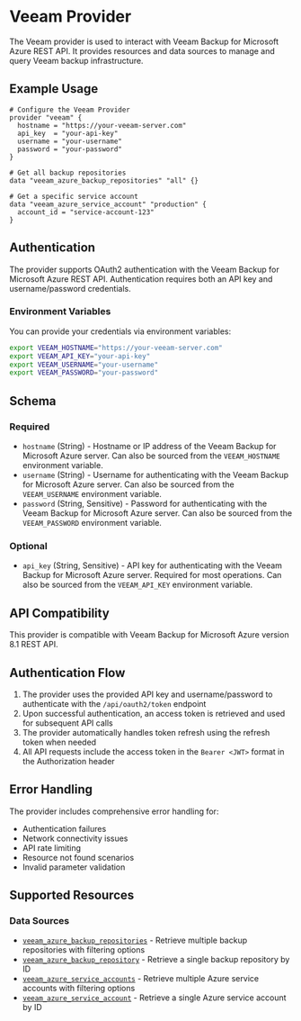 # Veeam Provider

The Veeam provider is used to interact with Veeam Backup for Microsoft Azure REST API. It provides resources and data sources to manage and query Veeam backup infrastructure.

## Example Usage

```hcl
# Configure the Veeam Provider
provider "veeam" {
  hostname = "https://your-veeam-server.com"
  api_key  = "your-api-key"
  username = "your-username"
  password = "your-password"
}

# Get all backup repositories
data "veeam_azure_backup_repositories" "all" {}

# Get a specific service account
data "veeam_azure_service_account" "production" {
  account_id = "service-account-123"
}
```

## Authentication

The provider supports OAuth2 authentication with the Veeam Backup for Microsoft Azure REST API. Authentication requires both an API key and username/password credentials.

### Environment Variables

You can provide your credentials via environment variables:

```bash
export VEEAM_HOSTNAME="https://your-veeam-server.com"
export VEEAM_API_KEY="your-api-key"
export VEEAM_USERNAME="your-username"
export VEEAM_PASSWORD="your-password"
```

## Schema

### Required

- `hostname` (String) - Hostname or IP address of the Veeam Backup for Microsoft Azure server. Can also be sourced from the `VEEAM_HOSTNAME` environment variable.
- `username` (String) - Username for authenticating with the Veeam Backup for Microsoft Azure server. Can also be sourced from the `VEEAM_USERNAME` environment variable.
- `password` (String, Sensitive) - Password for authenticating with the Veeam Backup for Microsoft Azure server. Can also be sourced from the `VEEAM_PASSWORD` environment variable.

### Optional

- `api_key` (String, Sensitive) - API key for authenticating with the Veeam Backup for Microsoft Azure server. Required for most operations. Can also be sourced from the `VEEAM_API_KEY` environment variable.

## API Compatibility

This provider is compatible with Veeam Backup for Microsoft Azure version 8.1 REST API.

## Authentication Flow

1. The provider uses the provided API key and username/password to authenticate with the `/api/oauth2/token` endpoint
2. Upon successful authentication, an access token is retrieved and used for subsequent API calls
3. The provider automatically handles token refresh using the refresh token when needed
4. All API requests include the access token in the `Bearer <JWT>` format in the Authorization header

## Error Handling

The provider includes comprehensive error handling for:
- Authentication failures
- Network connectivity issues
- API rate limiting
- Resource not found scenarios
- Invalid parameter validation

## Supported Resources

### Data Sources

- [`veeam_azure_backup_repositories`](./data-sources/azure_backup_repositories.md) - Retrieve multiple backup repositories with filtering options
- [`veeam_azure_backup_repository`](./data-sources/azure_backup_repository.md) - Retrieve a single backup repository by ID
- [`veeam_azure_service_accounts`](./data-sources/azure_service_accounts.md) - Retrieve multiple Azure service accounts with filtering options
- [`veeam_azure_service_account`](./data-sources/azure_service_account.md) - Retrieve a single Azure service account by ID